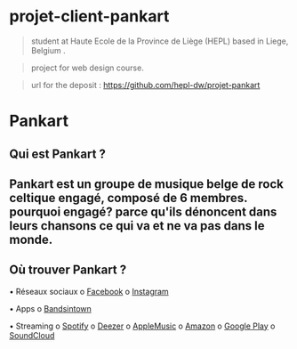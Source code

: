 # projet-client-pankart
>student at Haute Ecole de la Province de Liège (HEPL) based in Liege, Belgium .

>project for web design course.

>url for the deposit : https://github.com/hepl-dw/projet-pankart

# Pankart 
## Qui est Pankart ?
Pankart est un groupe de musique belge de rock celtique engagé, composé de 6 membres.
pourquoi engagé? parce qu'ils dénoncent dans leurs chansons ce qui va et ne va pas dans le monde.
---

## Où trouver Pankart ?
•	Réseaux sociaux
o	[Facebook](https://www.facebook.com/PanKart/)
o	[Instagram](https://www.instagram.com/pankartmusicband/)

•	Apps
o	[Bandsintown](https://manager.bandsintown.com/login)

•	Streaming
o	[Spotify](https://open.spotify.com/album/15EDw1ExEbLvtPYgWngsFk)
o	[Deezer](https://www.deezer.com/en/track/934885562?utm_source=deezer&utm_content=track-934885562&utm_term=108514421_1587654068&utm_medium=web)
o	[AppleMusic](https://music.apple.com/be/album/pankart-ep/1509177982?l=fr)
o	[Amazon](https://www.amazon.fr/PanKart-Pankart/dp/B08797KN6B/ref=sr_1_1?dchild=1&keywords=Pankart&qid=1587653912&s=dmusic&search-type=ss&sr=1-1)
o	[Google Play](https://play.google.com/store/apps/theme/promotion_gpm_shutdown_ctp)
o	[SoundCloud](https://soundcloud.com/pankartband)

